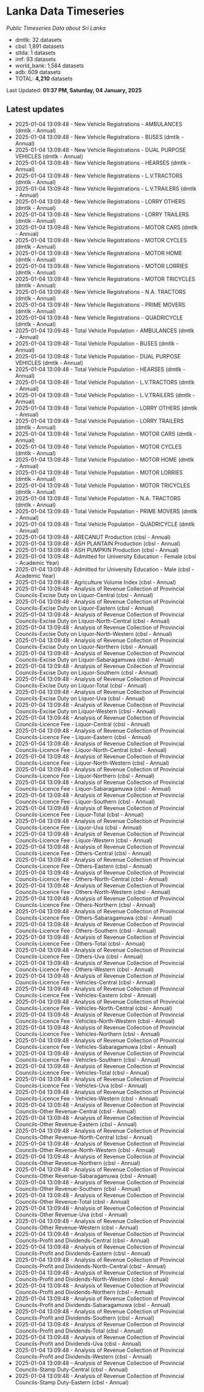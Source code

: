 # Lanka Data Timeseries
*Public Timeseries Data about Sri Lanka*

* dmtlk: 32 datasets
* cbsl: 1,891 datasets
* sltda: 1 datasets
* imf: 93 datasets
* world_bank: 1,584 datasets
* adb: 609 datasets
* TOTAL: **4,210** datasets

Last Updated: **01:37 PM, Saturday, 04 January, 2025**

## Latest updates

* 2025-01-04 13:09:48 - New Vehicle Registrations - AMBULANCES (dmtlk - Annual)
* 2025-01-04 13:09:48 - New Vehicle Registrations - BUSES (dmtlk - Annual)
* 2025-01-04 13:09:48 - New Vehicle Registrations - DUAL PURPOSE VEHICLES (dmtlk - Annual)
* 2025-01-04 13:09:48 - New Vehicle Registrations - HEARSES (dmtlk - Annual)
* 2025-01-04 13:09:48 - New Vehicle Registrations - L.V.TRACTORS (dmtlk - Annual)
* 2025-01-04 13:09:48 - New Vehicle Registrations - L.V.TRAILERS (dmtlk - Annual)
* 2025-01-04 13:09:48 - New Vehicle Registrations - LORRY OTHERS (dmtlk - Annual)
* 2025-01-04 13:09:48 - New Vehicle Registrations - LORRY TRAILERS (dmtlk - Annual)
* 2025-01-04 13:09:48 - New Vehicle Registrations - MOTOR CARS (dmtlk - Annual)
* 2025-01-04 13:09:48 - New Vehicle Registrations - MOTOR CYCLES (dmtlk - Annual)
* 2025-01-04 13:09:48 - New Vehicle Registrations - MOTOR HOME (dmtlk - Annual)
* 2025-01-04 13:09:48 - New Vehicle Registrations - MOTOR LORRIES (dmtlk - Annual)
* 2025-01-04 13:09:48 - New Vehicle Registrations - MOTOR TRICYCLES (dmtlk - Annual)
* 2025-01-04 13:09:48 - New Vehicle Registrations - N.A. TRACTORS (dmtlk - Annual)
* 2025-01-04 13:09:48 - New Vehicle Registrations - PRIME MOVERS (dmtlk - Annual)
* 2025-01-04 13:09:48 - New Vehicle Registrations - QUADRICYCLE (dmtlk - Annual)
* 2025-01-04 13:09:48 - Total Vehicle Population - AMBULANCES (dmtlk - Annual)
* 2025-01-04 13:09:48 - Total Vehicle Population - BUSES (dmtlk - Annual)
* 2025-01-04 13:09:48 - Total Vehicle Population - DUAL PURPOSE VEHICLES (dmtlk - Annual)
* 2025-01-04 13:09:48 - Total Vehicle Population - HEARSES (dmtlk - Annual)
* 2025-01-04 13:09:48 - Total Vehicle Population - L.V.TRACTORS (dmtlk - Annual)
* 2025-01-04 13:09:48 - Total Vehicle Population - L.V.TRAILERS (dmtlk - Annual)
* 2025-01-04 13:09:48 - Total Vehicle Population - LORRY OTHERS (dmtlk - Annual)
* 2025-01-04 13:09:48 - Total Vehicle Population - LORRY TRAILERS (dmtlk - Annual)
* 2025-01-04 13:09:48 - Total Vehicle Population - MOTOR CARS (dmtlk - Annual)
* 2025-01-04 13:09:48 - Total Vehicle Population - MOTOR CYCLES (dmtlk - Annual)
* 2025-01-04 13:09:48 - Total Vehicle Population - MOTOR HOME (dmtlk - Annual)
* 2025-01-04 13:09:48 - Total Vehicle Population - MOTOR LORRIES (dmtlk - Annual)
* 2025-01-04 13:09:48 - Total Vehicle Population - MOTOR TRICYCLES (dmtlk - Annual)
* 2025-01-04 13:09:48 - Total Vehicle Population - N.A. TRACTORS (dmtlk - Annual)
* 2025-01-04 13:09:48 - Total Vehicle Population - PRIME MOVERS (dmtlk - Annual)
* 2025-01-04 13:09:48 - Total Vehicle Population - QUADRICYCLE (dmtlk - Annual)
* 2025-01-04 13:09:48 - ARECANUT Production (cbsl - Annual)
* 2025-01-04 13:09:48 - ASH PLANTAIN Production (cbsl - Annual)
* 2025-01-04 13:09:48 - ASH PUMPKIN Production (cbsl - Annual)
* 2025-01-04 13:09:48 - Admitted for University Education - Female (cbsl - Academic Year)
* 2025-01-04 13:09:48 - Admitted for University Education - Male (cbsl - Academic Year)
* 2025-01-04 13:09:48 - Agriculture Volume Index (cbsl - Annual)
* 2025-01-04 13:09:48 - Analysis of Revenue Collection of Provincial Councils-Excise Duty on Liquor-Central (cbsl - Annual)
* 2025-01-04 13:09:48 - Analysis of Revenue Collection of Provincial Councils-Excise Duty on Liquor-Eastern (cbsl - Annual)
* 2025-01-04 13:09:48 - Analysis of Revenue Collection of Provincial Councils-Excise Duty on Liquor-North-Central (cbsl - Annual)
* 2025-01-04 13:09:48 - Analysis of Revenue Collection of Provincial Councils-Excise Duty on Liquor-North-Western (cbsl - Annual)
* 2025-01-04 13:09:48 - Analysis of Revenue Collection of Provincial Councils-Excise Duty on Liquor-Northern (cbsl - Annual)
* 2025-01-04 13:09:48 - Analysis of Revenue Collection of Provincial Councils-Excise Duty on Liquor-Sabaragamuwa (cbsl - Annual)
* 2025-01-04 13:09:48 - Analysis of Revenue Collection of Provincial Councils-Excise Duty on Liquor-Southern (cbsl - Annual)
* 2025-01-04 13:09:48 - Analysis of Revenue Collection of Provincial Councils-Excise Duty on Liquor-Total (cbsl - Annual)
* 2025-01-04 13:09:48 - Analysis of Revenue Collection of Provincial Councils-Excise Duty on Liquor-Uva (cbsl - Annual)
* 2025-01-04 13:09:48 - Analysis of Revenue Collection of Provincial Councils-Excise Duty on Liquor-Western (cbsl - Annual)
* 2025-01-04 13:09:48 - Analysis of Revenue Collection of Provincial Councils-Licence Fee - Liquor-Central (cbsl - Annual)
* 2025-01-04 13:09:48 - Analysis of Revenue Collection of Provincial Councils-Licence Fee - Liquor-Eastern (cbsl - Annual)
* 2025-01-04 13:09:48 - Analysis of Revenue Collection of Provincial Councils-Licence Fee - Liquor-North-Central (cbsl - Annual)
* 2025-01-04 13:09:48 - Analysis of Revenue Collection of Provincial Councils-Licence Fee - Liquor-North-Western (cbsl - Annual)
* 2025-01-04 13:09:48 - Analysis of Revenue Collection of Provincial Councils-Licence Fee - Liquor-Northern (cbsl - Annual)
* 2025-01-04 13:09:48 - Analysis of Revenue Collection of Provincial Councils-Licence Fee - Liquor-Sabaragamuwa (cbsl - Annual)
* 2025-01-04 13:09:48 - Analysis of Revenue Collection of Provincial Councils-Licence Fee - Liquor-Southern (cbsl - Annual)
* 2025-01-04 13:09:48 - Analysis of Revenue Collection of Provincial Councils-Licence Fee - Liquor-Total (cbsl - Annual)
* 2025-01-04 13:09:48 - Analysis of Revenue Collection of Provincial Councils-Licence Fee - Liquor-Uva (cbsl - Annual)
* 2025-01-04 13:09:48 - Analysis of Revenue Collection of Provincial Councils-Licence Fee - Liquor-Western (cbsl - Annual)
* 2025-01-04 13:09:48 - Analysis of Revenue Collection of Provincial Councils-Licence Fee - Others-Central (cbsl - Annual)
* 2025-01-04 13:09:48 - Analysis of Revenue Collection of Provincial Councils-Licence Fee - Others-Eastern (cbsl - Annual)
* 2025-01-04 13:09:48 - Analysis of Revenue Collection of Provincial Councils-Licence Fee - Others-North-Central (cbsl - Annual)
* 2025-01-04 13:09:48 - Analysis of Revenue Collection of Provincial Councils-Licence Fee - Others-North-Western (cbsl - Annual)
* 2025-01-04 13:09:48 - Analysis of Revenue Collection of Provincial Councils-Licence Fee - Others-Northern (cbsl - Annual)
* 2025-01-04 13:09:48 - Analysis of Revenue Collection of Provincial Councils-Licence Fee - Others-Sabaragamuwa (cbsl - Annual)
* 2025-01-04 13:09:48 - Analysis of Revenue Collection of Provincial Councils-Licence Fee - Others-Southern (cbsl - Annual)
* 2025-01-04 13:09:48 - Analysis of Revenue Collection of Provincial Councils-Licence Fee - Others-Total (cbsl - Annual)
* 2025-01-04 13:09:48 - Analysis of Revenue Collection of Provincial Councils-Licence Fee - Others-Uva (cbsl - Annual)
* 2025-01-04 13:09:48 - Analysis of Revenue Collection of Provincial Councils-Licence Fee - Others-Western (cbsl - Annual)
* 2025-01-04 13:09:48 - Analysis of Revenue Collection of Provincial Councils-Licence Fee - Vehicles-Central (cbsl - Annual)
* 2025-01-04 13:09:48 - Analysis of Revenue Collection of Provincial Councils-Licence Fee - Vehicles-Eastern (cbsl - Annual)
* 2025-01-04 13:09:48 - Analysis of Revenue Collection of Provincial Councils-Licence Fee - Vehicles-North-Central (cbsl - Annual)
* 2025-01-04 13:09:48 - Analysis of Revenue Collection of Provincial Councils-Licence Fee - Vehicles-North-Western (cbsl - Annual)
* 2025-01-04 13:09:48 - Analysis of Revenue Collection of Provincial Councils-Licence Fee - Vehicles-Northern (cbsl - Annual)
* 2025-01-04 13:09:48 - Analysis of Revenue Collection of Provincial Councils-Licence Fee - Vehicles-Sabaragamuwa (cbsl - Annual)
* 2025-01-04 13:09:48 - Analysis of Revenue Collection of Provincial Councils-Licence Fee - Vehicles-Southern (cbsl - Annual)
* 2025-01-04 13:09:48 - Analysis of Revenue Collection of Provincial Councils-Licence Fee - Vehicles-Total (cbsl - Annual)
* 2025-01-04 13:09:48 - Analysis of Revenue Collection of Provincial Councils-Licence Fee - Vehicles-Uva (cbsl - Annual)
* 2025-01-04 13:09:48 - Analysis of Revenue Collection of Provincial Councils-Licence Fee - Vehicles-Western (cbsl - Annual)
* 2025-01-04 13:09:48 - Analysis of Revenue Collection of Provincial Councils-Other Revenue-Central (cbsl - Annual)
* 2025-01-04 13:09:48 - Analysis of Revenue Collection of Provincial Councils-Other Revenue-Eastern (cbsl - Annual)
* 2025-01-04 13:09:48 - Analysis of Revenue Collection of Provincial Councils-Other Revenue-North-Central (cbsl - Annual)
* 2025-01-04 13:09:48 - Analysis of Revenue Collection of Provincial Councils-Other Revenue-North-Western (cbsl - Annual)
* 2025-01-04 13:09:48 - Analysis of Revenue Collection of Provincial Councils-Other Revenue-Northern (cbsl - Annual)
* 2025-01-04 13:09:48 - Analysis of Revenue Collection of Provincial Councils-Other Revenue-Sabaragamuwa (cbsl - Annual)
* 2025-01-04 13:09:48 - Analysis of Revenue Collection of Provincial Councils-Other Revenue-Southern (cbsl - Annual)
* 2025-01-04 13:09:48 - Analysis of Revenue Collection of Provincial Councils-Other Revenue-Total (cbsl - Annual)
* 2025-01-04 13:09:48 - Analysis of Revenue Collection of Provincial Councils-Other Revenue-Uva (cbsl - Annual)
* 2025-01-04 13:09:48 - Analysis of Revenue Collection of Provincial Councils-Other Revenue-Western (cbsl - Annual)
* 2025-01-04 13:09:48 - Analysis of Revenue Collection of Provincial Councils-Profit and Dividends-Central (cbsl - Annual)
* 2025-01-04 13:09:48 - Analysis of Revenue Collection of Provincial Councils-Profit and Dividends-Eastern (cbsl - Annual)
* 2025-01-04 13:09:48 - Analysis of Revenue Collection of Provincial Councils-Profit and Dividends-North-Central (cbsl - Annual)
* 2025-01-04 13:09:48 - Analysis of Revenue Collection of Provincial Councils-Profit and Dividends-North-Western (cbsl - Annual)
* 2025-01-04 13:09:48 - Analysis of Revenue Collection of Provincial Councils-Profit and Dividends-Northern (cbsl - Annual)
* 2025-01-04 13:09:48 - Analysis of Revenue Collection of Provincial Councils-Profit and Dividends-Sabaragamuwa (cbsl - Annual)
* 2025-01-04 13:09:48 - Analysis of Revenue Collection of Provincial Councils-Profit and Dividends-Southern (cbsl - Annual)
* 2025-01-04 13:09:48 - Analysis of Revenue Collection of Provincial Councils-Profit and Dividends-Total (cbsl - Annual)
* 2025-01-04 13:09:48 - Analysis of Revenue Collection of Provincial Councils-Profit and Dividends-Uva (cbsl - Annual)
* 2025-01-04 13:09:48 - Analysis of Revenue Collection of Provincial Councils-Profit and Dividends-Western (cbsl - Annual)
* 2025-01-04 13:09:48 - Analysis of Revenue Collection of Provincial Councils-Stamp Duty-Central (cbsl - Annual)
* 2025-01-04 13:09:48 - Analysis of Revenue Collection of Provincial Councils-Stamp Duty-Eastern (cbsl - Annual)